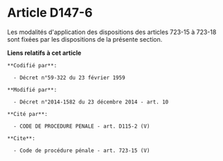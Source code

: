 # Article D147-6

Les modalités d'application des dispositions des articles 723-15 à 723-18 sont fixées par les dispositions de la présente
section.

**Liens relatifs à cet article**

	**Codifié par**:

	  - Décret n°59-322 du 23 février 1959

	**Modifié par**:

	  - Décret n°2014-1582 du 23 décembre 2014 - art. 10

	**Cité par**:

	  - CODE DE PROCEDURE PENALE - art. D115-2 (V)

	**Cite**:

	  - Code de procédure pénale - art. 723-15 (V)
